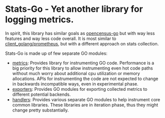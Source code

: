 # Stats-Go - Yet another library for logging metrics.

In spirit, this library has similar goals as [opencensus-go](https://github.com/census-instrumentation/opencensus-go) but
with way less features and way less code overall. It is most similar to
[client_golang/prometheus](https://github.com/prometheus/client_golang), but with a different approach on stats collection.

Stats-Go is made up of few separate GO modules:
- [metrics](./metrics): Provides library for instrumenting GO code. Performance is a big priority for this library
to allow instrumenting even hot code paths without much worry about additional cpu utilization or memory allocations.
APIs for instrumenting the code are not expected to change in backwards incompatible ways, even in experimental phase.
- [exporters](./exporters): Provides GO modules for exporting collected metrics to different potential backends.
- [handlers](./handlers): Provides various separate GO modules to help instrument core common libraries. These libraries
are in iteration phase, thus they might change pretty substantially.
